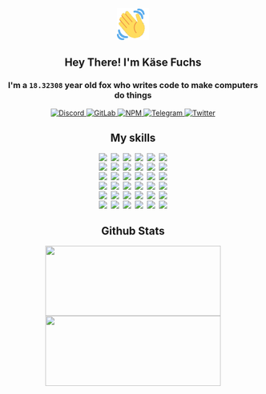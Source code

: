 <div><p align=center><img src=./resources/images/wave.gif width=64px height=64px></p><h2 align=center>Hey There! I'm Käse Fuchs</h2><h3 align=center>I'm a <code>18.32308</code> year old fox who writes code to make computers do things</h3><p align=center><a href=https://discord.com/users/507526681125322772><img alt=Discord src="https://img.shields.io/badge/Discord-5865F2?logo=discord&logoColor=white&style=flat-square#3724bfcba2118be6b36df0da277f3b58"> </a><a href=https://gitlab.com/kasefuchs><img alt=GitLab src="https://img.shields.io/badge/GitLab-330F63?logo=gitlab&logoColor=white&style=flat-square#3724bfcba2118be6b36df0da277f3b58"> </a><a href=https://npmjs.com/~kasefuchs><img alt=NPM src="https://img.shields.io/badge/NPM-CB3837?logo=npm&logoColor=white&style=flat-square#3724bfcba2118be6b36df0da277f3b58"> </a><a href=https://t.me/kasefuchs><img alt=Telegram src="https://img.shields.io/badge/Telegram-2CA5E0?logo=telegram&logoColor=white&style=flat-square#3724bfcba2118be6b36df0da277f3b58"> </a><a href=https://twitter.com/kasefuchs><img alt=Twitter src="https://img.shields.io/badge/Twitter-1DA1F2?logo=twitter&logoColor=white&style=flat-square#3724bfcba2118be6b36df0da277f3b58"></a></p><h2 align=center>My skills</h2><p align=center><a href=https://aws.amazon.com/ ><picture><source srcset="https://skillicons.dev/icons?i=aws&theme=dark#3724bfcba2118be6b36df0da277f3b58" media="(prefers-color-scheme: dark)"><source srcset="https://skillicons.dev/icons?i=aws&theme=light#3724bfcba2118be6b36df0da277f3b58" media="(prefers-color-scheme: light), (prefers-color-scheme: no-preference)"><img src="https://skillicons.dev/icons?i=aws&theme=light#3724bfcba2118be6b36df0da277f3b58"></picture></a>&nbsp;&nbsp;<a href=https://en.wikipedia.org/wiki/Bash_(Unix_shell)><picture><source srcset="https://skillicons.dev/icons?i=bash&theme=dark#3724bfcba2118be6b36df0da277f3b58" media="(prefers-color-scheme: dark)"><source srcset="https://skillicons.dev/icons?i=bash&theme=light#3724bfcba2118be6b36df0da277f3b58" media="(prefers-color-scheme: light), (prefers-color-scheme: no-preference)"><img src="https://skillicons.dev/icons?i=bash&theme=light#3724bfcba2118be6b36df0da277f3b58"></picture></a>&nbsp;&nbsp;<a href=https://discord.com/developers/docs><picture><source srcset="https://skillicons.dev/icons?i=bots&theme=dark#3724bfcba2118be6b36df0da277f3b58" media="(prefers-color-scheme: dark)"><source srcset="https://skillicons.dev/icons?i=bots&theme=light#3724bfcba2118be6b36df0da277f3b58" media="(prefers-color-scheme: light), (prefers-color-scheme: no-preference)"><img src="https://skillicons.dev/icons?i=bots&theme=light#3724bfcba2118be6b36df0da277f3b58"></picture></a>&nbsp;&nbsp;<a href=https://www.cloudflare.com/ ><picture><source srcset="https://skillicons.dev/icons?i=cloudflare&theme=dark#3724bfcba2118be6b36df0da277f3b58" media="(prefers-color-scheme: dark)"><source srcset="https://skillicons.dev/icons?i=cloudflare&theme=light#3724bfcba2118be6b36df0da277f3b58" media="(prefers-color-scheme: light), (prefers-color-scheme: no-preference)"><img src="https://skillicons.dev/icons?i=cloudflare&theme=light#3724bfcba2118be6b36df0da277f3b58"></picture></a>&nbsp;&nbsp;<a href=https://en.wikipedia.org/wiki/CSS><picture><source srcset="https://skillicons.dev/icons?i=css&theme=dark#3724bfcba2118be6b36df0da277f3b58" media="(prefers-color-scheme: dark)"><source srcset="https://skillicons.dev/icons?i=css&theme=light#3724bfcba2118be6b36df0da277f3b58" media="(prefers-color-scheme: light), (prefers-color-scheme: no-preference)"><img src="https://skillicons.dev/icons?i=css&theme=light#3724bfcba2118be6b36df0da277f3b58"></picture></a>&nbsp;&nbsp;<a href=https://www.docker.com/ ><picture><source srcset="https://skillicons.dev/icons?i=docker&theme=dark#3724bfcba2118be6b36df0da277f3b58" media="(prefers-color-scheme: dark)"><source srcset="https://skillicons.dev/icons?i=docker&theme=light#3724bfcba2118be6b36df0da277f3b58" media="(prefers-color-scheme: light), (prefers-color-scheme: no-preference)"><img src="https://skillicons.dev/icons?i=docker&theme=light#3724bfcba2118be6b36df0da277f3b58"></picture></a><br><a href=https://www.electronjs.org/ ><picture><source srcset="https://skillicons.dev/icons?i=electron&theme=dark#3724bfcba2118be6b36df0da277f3b58" media="(prefers-color-scheme: dark)"><source srcset="https://skillicons.dev/icons?i=electron&theme=light#3724bfcba2118be6b36df0da277f3b58" media="(prefers-color-scheme: light), (prefers-color-scheme: no-preference)"><img src="https://skillicons.dev/icons?i=electron&theme=light#3724bfcba2118be6b36df0da277f3b58"></picture></a>&nbsp;&nbsp;<a href=https://expressjs.com/ ><picture><source srcset="https://skillicons.dev/icons?i=express&theme=dark#3724bfcba2118be6b36df0da277f3b58" media="(prefers-color-scheme: dark)"><source srcset="https://skillicons.dev/icons?i=express&theme=light#3724bfcba2118be6b36df0da277f3b58" media="(prefers-color-scheme: light), (prefers-color-scheme: no-preference)"><img src="https://skillicons.dev/icons?i=express&theme=light#3724bfcba2118be6b36df0da277f3b58"></picture></a>&nbsp;&nbsp;<a href=https://www.figma.com/ ><picture><source srcset="https://skillicons.dev/icons?i=figma&theme=dark#3724bfcba2118be6b36df0da277f3b58" media="(prefers-color-scheme: dark)"><source srcset="https://skillicons.dev/icons?i=figma&theme=light#3724bfcba2118be6b36df0da277f3b58" media="(prefers-color-scheme: light), (prefers-color-scheme: no-preference)"><img src="https://skillicons.dev/icons?i=figma&theme=light#3724bfcba2118be6b36df0da277f3b58"></picture></a>&nbsp;&nbsp;<a href=https://firebase.google.com/ ><picture><source srcset="https://skillicons.dev/icons?i=firebase&theme=dark#3724bfcba2118be6b36df0da277f3b58" media="(prefers-color-scheme: dark)"><source srcset="https://skillicons.dev/icons?i=firebase&theme=light#3724bfcba2118be6b36df0da277f3b58" media="(prefers-color-scheme: light), (prefers-color-scheme: no-preference)"><img src="https://skillicons.dev/icons?i=firebase&theme=light#3724bfcba2118be6b36df0da277f3b58"></picture></a>&nbsp;&nbsp;<a href=https://flask.palletsprojects.com/ ><picture><source srcset="https://skillicons.dev/icons?i=flask&theme=dark#3724bfcba2118be6b36df0da277f3b58" media="(prefers-color-scheme: dark)"><source srcset="https://skillicons.dev/icons?i=flask&theme=light#3724bfcba2118be6b36df0da277f3b58" media="(prefers-color-scheme: light), (prefers-color-scheme: no-preference)"><img src="https://skillicons.dev/icons?i=flask&theme=light#3724bfcba2118be6b36df0da277f3b58"></picture></a>&nbsp;&nbsp;<a href=https://cloud.google.com/ ><picture><source srcset="https://skillicons.dev/icons?i=gcp&theme=dark#3724bfcba2118be6b36df0da277f3b58" media="(prefers-color-scheme: dark)"><source srcset="https://skillicons.dev/icons?i=gcp&theme=light#3724bfcba2118be6b36df0da277f3b58" media="(prefers-color-scheme: light), (prefers-color-scheme: no-preference)"><img src="https://skillicons.dev/icons?i=gcp&theme=light#3724bfcba2118be6b36df0da277f3b58"></picture></a><br><a href=https://git-scm.com/ ><picture><source srcset="https://skillicons.dev/icons?i=git&theme=dark#3724bfcba2118be6b36df0da277f3b58" media="(prefers-color-scheme: dark)"><source srcset="https://skillicons.dev/icons?i=git&theme=light#3724bfcba2118be6b36df0da277f3b58" media="(prefers-color-scheme: light), (prefers-color-scheme: no-preference)"><img src="https://skillicons.dev/icons?i=git&theme=light#3724bfcba2118be6b36df0da277f3b58"></picture></a>&nbsp;&nbsp;<a href=https://github.com/ ><picture><source srcset="https://skillicons.dev/icons?i=github&theme=dark#3724bfcba2118be6b36df0da277f3b58" media="(prefers-color-scheme: dark)"><source srcset="https://skillicons.dev/icons?i=github&theme=light#3724bfcba2118be6b36df0da277f3b58" media="(prefers-color-scheme: light), (prefers-color-scheme: no-preference)"><img src="https://skillicons.dev/icons?i=github&theme=light#3724bfcba2118be6b36df0da277f3b58"></picture></a>&nbsp;&nbsp;<a href=https://gitlab.com/ ><picture><source srcset="https://skillicons.dev/icons?i=gitlab&theme=dark#3724bfcba2118be6b36df0da277f3b58" media="(prefers-color-scheme: dark)"><source srcset="https://skillicons.dev/icons?i=gitlab&theme=light#3724bfcba2118be6b36df0da277f3b58" media="(prefers-color-scheme: light), (prefers-color-scheme: no-preference)"><img src="https://skillicons.dev/icons?i=gitlab&theme=light#3724bfcba2118be6b36df0da277f3b58"></picture></a>&nbsp;&nbsp;<a href=https://www.heroku.com/ ><picture><source srcset="https://skillicons.dev/icons?i=heroku&theme=dark#3724bfcba2118be6b36df0da277f3b58" media="(prefers-color-scheme: dark)"><source srcset="https://skillicons.dev/icons?i=heroku&theme=light#3724bfcba2118be6b36df0da277f3b58" media="(prefers-color-scheme: light), (prefers-color-scheme: no-preference)"><img src="https://skillicons.dev/icons?i=heroku&theme=light#3724bfcba2118be6b36df0da277f3b58"></picture></a>&nbsp;&nbsp;<a href=https://en.wikipedia.org/wiki/HTML><picture><source srcset="https://skillicons.dev/icons?i=html&theme=dark#3724bfcba2118be6b36df0da277f3b58" media="(prefers-color-scheme: dark)"><source srcset="https://skillicons.dev/icons?i=html&theme=light#3724bfcba2118be6b36df0da277f3b58" media="(prefers-color-scheme: light), (prefers-color-scheme: no-preference)"><img src="https://skillicons.dev/icons?i=html&theme=light#3724bfcba2118be6b36df0da277f3b58"></picture></a>&nbsp;&nbsp;<a href=https://en.wikipedia.org/wiki/JavaScript><picture><source srcset="https://skillicons.dev/icons?i=js&theme=dark#3724bfcba2118be6b36df0da277f3b58" media="(prefers-color-scheme: dark)"><source srcset="https://skillicons.dev/icons?i=js&theme=light#3724bfcba2118be6b36df0da277f3b58" media="(prefers-color-scheme: light), (prefers-color-scheme: no-preference)"><img src="https://skillicons.dev/icons?i=js&theme=light#3724bfcba2118be6b36df0da277f3b58"></picture></a><br><a href=https://en.wikipedia.org/wiki/Linux><picture><source srcset="https://skillicons.dev/icons?i=linux&theme=dark#3724bfcba2118be6b36df0da277f3b58" media="(prefers-color-scheme: dark)"><source srcset="https://skillicons.dev/icons?i=linux&theme=light#3724bfcba2118be6b36df0da277f3b58" media="(prefers-color-scheme: light), (prefers-color-scheme: no-preference)"><img src="https://skillicons.dev/icons?i=linux&theme=light#3724bfcba2118be6b36df0da277f3b58"></picture></a>&nbsp;&nbsp;<a href=https://mui.com/ ><picture><source srcset="https://skillicons.dev/icons?i=materialui&theme=dark#3724bfcba2118be6b36df0da277f3b58" media="(prefers-color-scheme: dark)"><source srcset="https://skillicons.dev/icons?i=materialui&theme=light#3724bfcba2118be6b36df0da277f3b58" media="(prefers-color-scheme: light), (prefers-color-scheme: no-preference)"><img src="https://skillicons.dev/icons?i=materialui&theme=light#3724bfcba2118be6b36df0da277f3b58"></picture></a>&nbsp;&nbsp;<a href=https://en.wikipedia.org/wiki/Markdown><picture><source srcset="https://skillicons.dev/icons?i=md&theme=dark#3724bfcba2118be6b36df0da277f3b58" media="(prefers-color-scheme: dark)"><source srcset="https://skillicons.dev/icons?i=md&theme=light#3724bfcba2118be6b36df0da277f3b58" media="(prefers-color-scheme: light), (prefers-color-scheme: no-preference)"><img src="https://skillicons.dev/icons?i=md&theme=light#3724bfcba2118be6b36df0da277f3b58"></picture></a>&nbsp;&nbsp;<a href=https://www.mongodb.com/ ><picture><source srcset="https://skillicons.dev/icons?i=mongodb&theme=dark#3724bfcba2118be6b36df0da277f3b58" media="(prefers-color-scheme: dark)"><source srcset="https://skillicons.dev/icons?i=mongodb&theme=light#3724bfcba2118be6b36df0da277f3b58" media="(prefers-color-scheme: light), (prefers-color-scheme: no-preference)"><img src="https://skillicons.dev/icons?i=mongodb&theme=light#3724bfcba2118be6b36df0da277f3b58"></picture></a>&nbsp;&nbsp;<a href=https://www.mysql.com/ ><picture><source srcset="https://skillicons.dev/icons?i=mysql&theme=dark#3724bfcba2118be6b36df0da277f3b58" media="(prefers-color-scheme: dark)"><source srcset="https://skillicons.dev/icons?i=mysql&theme=light#3724bfcba2118be6b36df0da277f3b58" media="(prefers-color-scheme: light), (prefers-color-scheme: no-preference)"><img src="https://skillicons.dev/icons?i=mysql&theme=light#3724bfcba2118be6b36df0da277f3b58"></picture></a>&nbsp;&nbsp;<a href=https://nextjs.org/ ><picture><source srcset="https://skillicons.dev/icons?i=nextjs&theme=dark#3724bfcba2118be6b36df0da277f3b58" media="(prefers-color-scheme: dark)"><source srcset="https://skillicons.dev/icons?i=nextjs&theme=light#3724bfcba2118be6b36df0da277f3b58" media="(prefers-color-scheme: light), (prefers-color-scheme: no-preference)"><img src="https://skillicons.dev/icons?i=nextjs&theme=light#3724bfcba2118be6b36df0da277f3b58"></picture></a><br><a href=https://nodejs.org/en/ ><picture><source srcset="https://skillicons.dev/icons?i=nodejs&theme=dark#3724bfcba2118be6b36df0da277f3b58" media="(prefers-color-scheme: dark)"><source srcset="https://skillicons.dev/icons?i=nodejs&theme=light#3724bfcba2118be6b36df0da277f3b58" media="(prefers-color-scheme: light), (prefers-color-scheme: no-preference)"><img src="https://skillicons.dev/icons?i=nodejs&theme=light#3724bfcba2118be6b36df0da277f3b58"></picture></a>&nbsp;&nbsp;<a href=https://www.postgresql.org/ ><picture><source srcset="https://skillicons.dev/icons?i=postgres&theme=dark#3724bfcba2118be6b36df0da277f3b58" media="(prefers-color-scheme: dark)"><source srcset="https://skillicons.dev/icons?i=postgres&theme=light#3724bfcba2118be6b36df0da277f3b58" media="(prefers-color-scheme: light), (prefers-color-scheme: no-preference)"><img src="https://skillicons.dev/icons?i=postgres&theme=light#3724bfcba2118be6b36df0da277f3b58"></picture></a>&nbsp;&nbsp;<a href=https://learn.microsoft.com/en-us/powershell/ ><picture><source srcset="https://skillicons.dev/icons?i=powershell&theme=dark#3724bfcba2118be6b36df0da277f3b58" media="(prefers-color-scheme: dark)"><source srcset="https://skillicons.dev/icons?i=powershell&theme=light#3724bfcba2118be6b36df0da277f3b58" media="(prefers-color-scheme: light), (prefers-color-scheme: no-preference)"><img src="https://skillicons.dev/icons?i=powershell&theme=light#3724bfcba2118be6b36df0da277f3b58"></picture></a>&nbsp;&nbsp;<a href=https://www.python.org/ ><picture><source srcset="https://skillicons.dev/icons?i=py&theme=dark#3724bfcba2118be6b36df0da277f3b58" media="(prefers-color-scheme: dark)"><source srcset="https://skillicons.dev/icons?i=py&theme=light#3724bfcba2118be6b36df0da277f3b58" media="(prefers-color-scheme: light), (prefers-color-scheme: no-preference)"><img src="https://skillicons.dev/icons?i=py&theme=light#3724bfcba2118be6b36df0da277f3b58"></picture></a>&nbsp;&nbsp;<a href=https://www.raspberrypi.org/ ><picture><source srcset="https://skillicons.dev/icons?i=raspberrypi&theme=dark#3724bfcba2118be6b36df0da277f3b58" media="(prefers-color-scheme: dark)"><source srcset="https://skillicons.dev/icons?i=raspberrypi&theme=light#3724bfcba2118be6b36df0da277f3b58" media="(prefers-color-scheme: light), (prefers-color-scheme: no-preference)"><img src="https://skillicons.dev/icons?i=raspberrypi&theme=light#3724bfcba2118be6b36df0da277f3b58"></picture></a>&nbsp;&nbsp;<a href=https://reactjs.org/ ><picture><source srcset="https://skillicons.dev/icons?i=react&theme=dark#3724bfcba2118be6b36df0da277f3b58" media="(prefers-color-scheme: dark)"><source srcset="https://skillicons.dev/icons?i=react&theme=light#3724bfcba2118be6b36df0da277f3b58" media="(prefers-color-scheme: light), (prefers-color-scheme: no-preference)"><img src="https://skillicons.dev/icons?i=react&theme=light#3724bfcba2118be6b36df0da277f3b58"></picture></a><br><a href=https://redux.js.org/ ><picture><source srcset="https://skillicons.dev/icons?i=redux&theme=dark#3724bfcba2118be6b36df0da277f3b58" media="(prefers-color-scheme: dark)"><source srcset="https://skillicons.dev/icons?i=redux&theme=light#3724bfcba2118be6b36df0da277f3b58" media="(prefers-color-scheme: light), (prefers-color-scheme: no-preference)"><img src="https://skillicons.dev/icons?i=redux&theme=light#3724bfcba2118be6b36df0da277f3b58"></picture></a>&nbsp;&nbsp;<a href=https://en.wikipedia.org/wiki/Regular_expression><picture><source srcset="https://skillicons.dev/icons?i=regex&theme=dark#3724bfcba2118be6b36df0da277f3b58" media="(prefers-color-scheme: dark)"><source srcset="https://skillicons.dev/icons?i=regex&theme=light#3724bfcba2118be6b36df0da277f3b58" media="(prefers-color-scheme: light), (prefers-color-scheme: no-preference)"><img src="https://skillicons.dev/icons?i=regex&theme=light#3724bfcba2118be6b36df0da277f3b58"></picture></a>&nbsp;&nbsp;<a href=https://en.wikipedia.org/wiki/Sass_(stylesheet_language)><picture><source srcset="https://skillicons.dev/icons?i=sass&theme=dark#3724bfcba2118be6b36df0da277f3b58" media="(prefers-color-scheme: dark)"><source srcset="https://skillicons.dev/icons?i=sass&theme=light#3724bfcba2118be6b36df0da277f3b58" media="(prefers-color-scheme: light), (prefers-color-scheme: no-preference)"><img src="https://skillicons.dev/icons?i=sass&theme=light#3724bfcba2118be6b36df0da277f3b58"></picture></a>&nbsp;&nbsp;<a href=https://www.typescriptlang.org/ ><picture><source srcset="https://skillicons.dev/icons?i=ts&theme=dark#3724bfcba2118be6b36df0da277f3b58" media="(prefers-color-scheme: dark)"><source srcset="https://skillicons.dev/icons?i=ts&theme=light#3724bfcba2118be6b36df0da277f3b58" media="(prefers-color-scheme: light), (prefers-color-scheme: no-preference)"><img src="https://skillicons.dev/icons?i=ts&theme=light#3724bfcba2118be6b36df0da277f3b58"></picture></a>&nbsp;&nbsp;<a href=https://unity.com/ ><picture><source srcset="https://skillicons.dev/icons?i=unity&theme=dark#3724bfcba2118be6b36df0da277f3b58" media="(prefers-color-scheme: dark)"><source srcset="https://skillicons.dev/icons?i=unity&theme=light#3724bfcba2118be6b36df0da277f3b58" media="(prefers-color-scheme: light), (prefers-color-scheme: no-preference)"><img src="https://skillicons.dev/icons?i=unity&theme=light#3724bfcba2118be6b36df0da277f3b58"></picture></a>&nbsp;&nbsp;<a href=https://workers.cloudflare.com/ ><picture><source srcset="https://skillicons.dev/icons?i=workers&theme=dark#3724bfcba2118be6b36df0da277f3b58" media="(prefers-color-scheme: dark)"><source srcset="https://skillicons.dev/icons?i=workers&theme=light#3724bfcba2118be6b36df0da277f3b58" media="(prefers-color-scheme: light), (prefers-color-scheme: no-preference)"><img src="https://skillicons.dev/icons?i=workers&theme=light#3724bfcba2118be6b36df0da277f3b58"></picture></a><br></p><h2 align=center>Github Stats</h2><p align=center><picture><source srcset="https://github-readme-stats-kasefuchs.vercel.app/api/?count_private=true&hide_border=true&hide_rank=true&line_height=20&hide_title=true&username=Kasefuchs&theme=dark#3724bfcba2118be6b36df0da277f3b58" media="(prefers-color-scheme: dark)"><source srcset="https://github-readme-stats-kasefuchs.vercel.app/api/?count_private=true&hide_border=true&hide_rank=true&line_height=20&hide_title=true&username=Kasefuchs&theme=light#3724bfcba2118be6b36df0da277f3b58" media="(prefers-color-scheme: light), (prefers-color-scheme: no-preference)"><img align=middle width=350 height=140 src="https://github-readme-stats-kasefuchs.vercel.app/api/?count_private=true&hide_border=true&hide_rank=true&line_height=20&hide_title=true&username=Kasefuchs&theme=light#3724bfcba2118be6b36df0da277f3b58"></picture><picture><source srcset="https://github-readme-stats-kasefuchs.vercel.app/api/top-langs/?count_private=true&hide_border=true&layout=compact&username=Kasefuchs&theme=dark#3724bfcba2118be6b36df0da277f3b58" media="(prefers-color-scheme: dark)"><source srcset="https://github-readme-stats-kasefuchs.vercel.app/api/top-langs/?count_private=true&hide_border=true&layout=compact&username=Kasefuchs&theme=light#3724bfcba2118be6b36df0da277f3b58" media="(prefers-color-scheme: light), (prefers-color-scheme: no-preference)"><img align=middle width=350 height=140 src="https://github-readme-stats-kasefuchs.vercel.app/api/top-langs/?count_private=true&hide_border=true&layout=compact&username=Kasefuchs&theme=light#3724bfcba2118be6b36df0da277f3b58"></picture></p><img src="https://hit.yhype.me/github/profile?user_id=64592097#3724bfcba2118be6b36df0da277f3b58" alt=""></div>